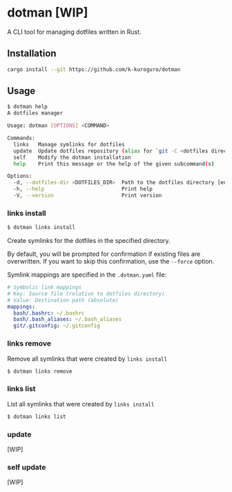 # dotman [WIP]

A CLI tool for managing dotfiles written in Rust.

## Installation

```bash
cargo install --git https://github.com/k-kuroguro/dotman
```

## Usage

```bash
$ dotman help
A dotfiles manager

Usage: dotman [OPTIONS] <COMMAND>

Commands:
  links   Manage symlinks for dotfiles
  update  Update dotfiles repository (alias for `git -C <dotfiles directory> pull origin master`)
  self    Modify the dotman installation
  help    Print this message or the help of the given subcommand(s)

Options:
  -d, --dotfiles-dir <DOTFILES_DIR>  Path to the dotfiles directory [env: DOTFILES_DIR=] [default: ~/dotfiles]
  -h, --help                         Print help
  -V, --version                      Print version
```

### links install

```bash
$ dotman links install
```

Create symlinks for the dotfiles in the specified directory.

By default, you will be prompted for confirmation if existing files are overwritten. If you want to skip this confirmation, use the `--force` option.

Symlink mappings are specified in the `.dotman.yaml` file:
```yaml
# Symbolic link mappings
# Key: Source file (relative to dotfiles directory)
# Value: Destination path (absolute)
mappings:
  bash/.bashrc: ~/.bashrc
  bash/.bash_aliases: ~/.bash_aliases
  git/.gitconfig: ~/.gitconfig
```

### links remove

Remove all symlinks that were created by `links install`

```bash
$ dotman links remove
```

### links list

List all symlinks that were created by `links install`

```bash
$ dotman links list
```

### update

[WIP]

### self update

[WIP]
